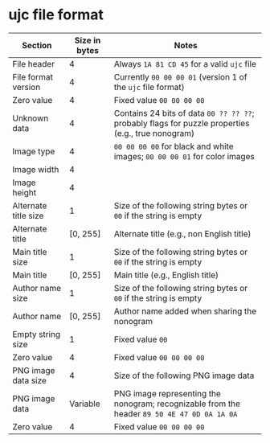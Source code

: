 # ujc file format

| Section              | Size in bytes | Notes                                                                                              |
|----------------------|---------------|----------------------------------------------------------------------------------------------------|
| File header          | 4             | Always `1A 81 CD 45` for a valid `ujc` file                                                        |
| File format version  | 4             | Currently `00 00 00 01` (version 1 of the `ujc` file format)                                       |
| Zero value           | 4             | Fixed value `00 00 00 00`                                                                          |
| Unknown data         | 4             | Contains 24 bits of data `00 ?? ?? ??`; probably flags for puzzle properties (e.g., true nonogram) |
| Image type           | 4             | `00 00 00 00` for black and white images; `00 00 00 01` for color images                           |
| Image width          | 4             |                                                                                                    |
| Image height         | 4             |                                                                                                    |
| Alternate title size | 1             | Size of the following string bytes or `00` if the string is empty                                  |
| Alternate title      | [0, 255]      | Alternate title (e.g., non English title)                                                          |
| Main title size      | 1             | Size of the following string bytes or `00` if the string is empty                                  |
| Main title           | [0, 255]      | Main title (e.g., English title)                                                                   |
| Author name size     | 1             | Size of the following string bytes or `00` if the string is empty                                  |
| Author name          | [0, 255]      | Author name added when sharing the nonogram                                                        |
| Empty string size    | 1             | Fixed value `00`                                                                                   |
| Zero value           | 4             | Fixed value `00 00 00 00`                                                                          |
| PNG image data size  | 4             | Size of the following PNG image data                                                               |
| PNG image data       | Variable      | PNG image representing the nonogram; recognizable from the header `89 50 4E 47 0D 0A 1A 0A`        |
| Zero value           | 4             | Fixed value `00 00 00 00`                                                                          |
